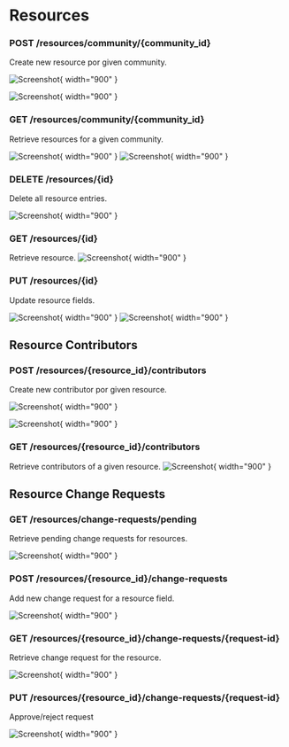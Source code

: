 
# Resources
### POST  /resources/community/{community_id}    
Create new resource por given community.    

![Screenshot](/docs/img/post_resources_community_id.png){ width="900" }

![Screenshot](/docs/img/post_resources_community_id_result.png){ width="900" }

### GET  /resources/community/{community_id}    
Retrieve resources for a given community.  

![Screenshot](/docs/img/get_resources_community_id.png){ width="900" }
![Screenshot](/docs/img/get_resources_community_id_results.png){ width="900" }


### DELETE  /resources/{id}    
Delete all resource entries.  

![Screenshot](/docs/img/delete_resources_id.png){ width="900" }

### GET /resources/{id}
Retrieve resource.
![Screenshot](/docs/img/get_invites_id.png){ width="900" }

### PUT /resources/{id} 

Update resource fields.

![Screenshot](/docs/img/put_resources_id.png){ width="900" }
![Screenshot](/docs/img/put_resources_id_results.png){ width="900" }

## Resource Contributors

### POST  /resources/{resource_id}/contributors    
Create new contributor por given resource.    

![Screenshot](/docs/img/post_resources_id_contributors.png){ width="900" }

![Screenshot](/docs/img/post_resources_id_contributors_result.png){ width="900" }

### GET /resources/{resource_id}/contributors
Retrieve contributors of a given resource.
![Screenshot](/docs/img/get_resources_id_contributors.png){ width="900" }


## Resource Change Requests

### GET /resources/change-requests/pending

Retrieve pending change requests for resources.

![Screenshot](/docs/img/get_resources_change_requests_pending.png){ width="900" }

### POST  /resources/{resource_id}/change-requests    
Add new change request for a resource field.   

![Screenshot](/docs/img/post_resources_id_change-requests.png){ width="900" }


### GET  /resources/{resource_id}/change-requests/{request-id}    
Retrieve change request for the resource. 

![Screenshot](/docs/img/get_resources_id_change_requests_id.png){ width="900" }



### PUT  /resources/{resource_id}/change-requests/{request-id}    
Approve/reject request

![Screenshot](/docs/img/put_resources_id_change_requests_id.png){ width="900" }